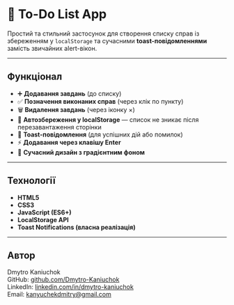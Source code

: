 # 📝 To-Do List App

Простий та стильний застосунок для створення списку справ із збереженням у `localStorage` та сучасними **toast-повідомленнями** замість звичайних alert-вікон.

---

## Функціонал

- ➕ **Додавання завдань** (до списку)
- ✅ **Позначення виконаних справ** (через клік по пункту)
- 🗑️ **Видалення завдань** (через іконку ×)
- 💾 **Автозбереження у localStorage** — список не зникає після перезавантаження сторінки
- 🔔 **Toast-повідомлення** (для успішних дій або помилок)
- ⚡ **Додавання через клавішу Enter**
- 🎨 **Сучасний дизайн з градієнтним фоном**

---

## Технології

- **HTML5**
- **CSS3**
- **JavaScript (ES6+)**
- **LocalStorage API**
- **Toast Notifications (власна реалізація)**

---

## Автор

Dmytro Kaniuchok  
GitHub: [github.com/Dmytro-Kaniuchok](https://github.com/Dmytro-Kaniuchok)  
LinkedIn: [linkedin.com/in/dmytro-kaniuchok](https://www.linkedin.com/in/dmytro-kaniuchok)  
Email: kanyuchekdmitry@gmail.com
